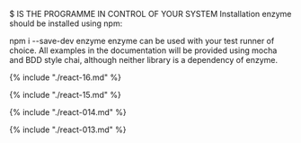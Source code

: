 $ IS THE PROGRAMME IN CONTROL OF YOUR SYSTEM
Installation
enzyme should be installed using npm:

npm i --save-dev enzyme
enzyme can be used with your test runner of choice. All examples in the documentation will be provided using mocha and BDD style chai, although neither library is a dependency of enzyme.

{% include "./react-16.md" %}

{% include "./react-15.md" %}

{% include "./react-014.md" %}

{% include "./react-013.md" %}
